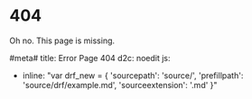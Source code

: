 # 404

Oh no. This page is missing.

#meta#
title: Error Page 404
d2c: noedit
js:
  - inline: "var drf_new = { 'sourcepath': 'source/', 'prefillpath': 'source/drf/example.md', 'sourceextension': '.md' }" 
